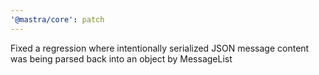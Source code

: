 ```yaml
---
'@mastra/core': patch
---
```


Fixed a regression where intentionally serialized JSON message content was being parsed back into an object by MessageList
